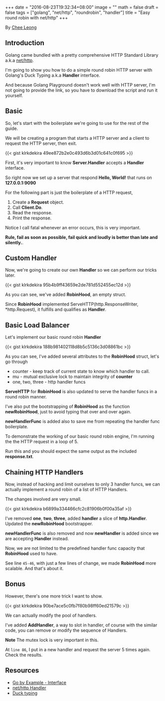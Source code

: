 +++
date = "2016-08-23T19:32:34+08:00"
image = ""
math = false
draft = false
tags = ["golang", "net/http", "roundrobin", "handler"]
title = "Easy round robin with net/http"
+++

By [Chee Leong](https://github.com/klrkdekira)

## Introduction

Golang came bundled with a pretty comprehensive HTTP Standard Library a.k.a [net/http](https://golang.org/pkg/net/http/).

I'm going to show you how to do a simple round robin HTTP server with Golang's Duck Typing a.k.a **Handler** interface.

And because Golang Playground doesn't work well with HTTP server, I'm not going to provide the link, so you have to download the script and run it yourself.

## Basic

So, let's start with the boilerplate we're going to use for the rest of the guide.

We will be creating a program that starts a HTTP server and a client to request the HTTP server, then exit.

{{< gist klrkdekira 49ee872b2e0c493d6b3d01c641c0f695 >}}

First, it's very important to know **Server.Handler** accepts a **Handler** interface.

So right now we set up a server that respond **Hello, World!** that runs on **127.0.0.1:9090**

For the following part is just the boilerplate of a HTTP request,

1. Create a **Request** object.
2. Call **Client.Do**.
3. Read the response.
4. Print the response.

Notice I call fatal whenever an error occurs, this is very important.

**Rule, fail as soon as possible, fail quick and loudly is better than late and silently.**.

## Custom Handler

Now, we're going to create our own **Handler** so we can perform our tricks later.

{{< gist klrkdekira 95b4b9ff43659e2de781d552455ec12d >}}

As you can see, we've added **RobinHood**, an empty struct.

Since **RobinHood** implemented ServeHTTP(http.ResponseWriter, *http.Request), it fulfills and qualifies as **Handler**.

## Basic Load Balancer

Let's implement our basic round robin **Handler**

{{< gist klrkdekira 188b981402118d8b5c5136c3d08861bc >}}

As you can see, I've added several attributes to the **RobinHood** struct, let's go through

* counter - keep track of current state to know which handler to call.
* mu - mutual exclusive lock to maintain integrity of **counter**
* one, two, three - http handler funcs

**ServeHTTP** for **RobinHood** is also updated to serve the handler funcs in a round robin manner.

I've also put the bootstrapping of **RobinHood** as the function **newRobinHood**, just to avoid typing that over and over again.

**newHandlerFunc** is added also to save me from repeating the handler func boilerplate.

To demonstrate the working of our basic round robin engine, I'm running the the HTTP request in a loop of 5.

Run this and you should expect the same output as the included **response.txt**.

## Chaining HTTP Handlers

Now, instead of hacking and limit ourselves to only 3 handler funcs, we can actually implement a round robin of a list of HTTP Handlers.

The changes involved are very small.

{{< gist klrkdekira b6899a334466cfc2c81906b0f00a35af >}}

I've removed **one**, **two**, **three**, added **handler** a slice of **http.Handler**. Updated the **newRobinHood** bootstrapper.

**newHandlerFunc** is also removed and now **newHandler** is added since we are accepting **Handler** instead.

Now, we are not limited to the predefined handler func capacity that **RobinHood** used to have.

See line `45-46`, with just a few lines of change, we made **RobinHood** more scalable. And that's about it.

## Bonus

However, there's one more trick I want to show.

{{< gist klrkdekira 90be7ace5c0fb7f80b98ff60ed21579c >}}

We can actually modify the pool of handlers.

I've added **AddHandler**, a way to slot in handler, of course with the similar code, you can remove or modify the sequence of Handlers.

**Note** The mutex lock is very important in this.

At `line 86`, I put in a new handler and request the server 5 times again. Check the results.

## Resources

* [Go by Example - Interface](https://gobyexample.com/interfaces)
* [net/http Handler](https://golang.org/pkg/net/http/#Handler)
* [Duck typing](https://en.wikipedia.org/wiki/Duck_typing)
